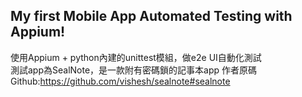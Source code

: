 ## My first Mobile App Automated Testing with Appium!  
使用Appium + python內建的unittest模組，做e2e UI自動化測試  
測試app為SealNote，是一款附有密碼鎖的記事本app
作者原碼Github:https://github.com/vishesh/sealnote#sealnote
